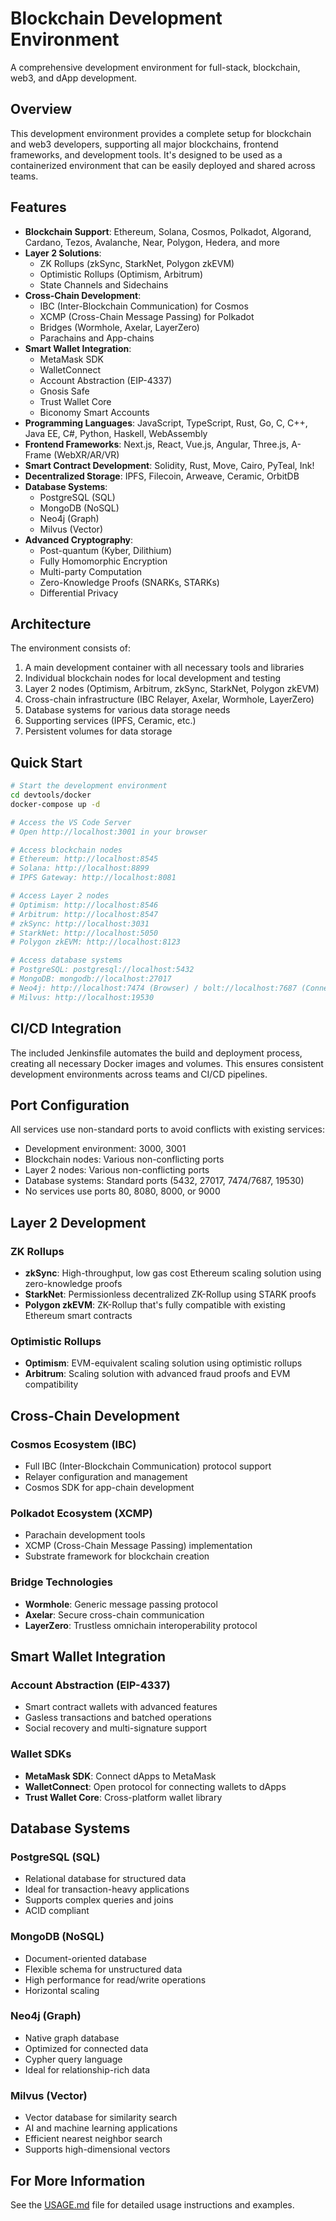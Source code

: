 # Blockchain Development Environment

A comprehensive development environment for full-stack, blockchain, web3, and dApp development.

## Overview

This development environment provides a complete setup for blockchain and web3 developers, supporting all major blockchains, frontend frameworks, and development tools. It's designed to be used as a containerized environment that can be easily deployed and shared across teams.

## Features

- **Blockchain Support**: Ethereum, Solana, Cosmos, Polkadot, Algorand, Cardano, Tezos, Avalanche, Near, Polygon, Hedera, and more
- **Layer 2 Solutions**: 
  - ZK Rollups (zkSync, StarkNet, Polygon zkEVM)
  - Optimistic Rollups (Optimism, Arbitrum)
  - State Channels and Sidechains
- **Cross-Chain Development**:
  - IBC (Inter-Blockchain Communication) for Cosmos
  - XCMP (Cross-Chain Message Passing) for Polkadot
  - Bridges (Wormhole, Axelar, LayerZero)
  - Parachains and App-chains
- **Smart Wallet Integration**:
  - MetaMask SDK
  - WalletConnect
  - Account Abstraction (EIP-4337)
  - Gnosis Safe
  - Trust Wallet Core
  - Biconomy Smart Accounts
- **Programming Languages**: JavaScript, TypeScript, Rust, Go, C, C++, Java EE, C#, Python, Haskell, WebAssembly
- **Frontend Frameworks**: Next.js, React, Vue.js, Angular, Three.js, A-Frame (WebXR/AR/VR)
- **Smart Contract Development**: Solidity, Rust, Move, Cairo, PyTeal, Ink!
- **Decentralized Storage**: IPFS, Filecoin, Arweave, Ceramic, OrbitDB
- **Database Systems**: 
  - PostgreSQL (SQL)
  - MongoDB (NoSQL)
  - Neo4j (Graph)
  - Milvus (Vector)
- **Advanced Cryptography**: 
  - Post-quantum (Kyber, Dilithium)
  - Fully Homomorphic Encryption
  - Multi-party Computation
  - Zero-Knowledge Proofs (SNARKs, STARKs)
  - Differential Privacy

## Architecture

The environment consists of:

1. A main development container with all necessary tools and libraries
2. Individual blockchain nodes for local development and testing
3. Layer 2 nodes (Optimism, Arbitrum, zkSync, StarkNet, Polygon zkEVM)
4. Cross-chain infrastructure (IBC Relayer, Axelar, Wormhole, LayerZero)
5. Database systems for various data storage needs
6. Supporting services (IPFS, Ceramic, etc.)
7. Persistent volumes for data storage

## Quick Start

```bash
# Start the development environment
cd devtools/docker
docker-compose up -d

# Access the VS Code Server
# Open http://localhost:3001 in your browser

# Access blockchain nodes
# Ethereum: http://localhost:8545
# Solana: http://localhost:8899
# IPFS Gateway: http://localhost:8081

# Access Layer 2 nodes
# Optimism: http://localhost:8546
# Arbitrum: http://localhost:8547
# zkSync: http://localhost:3031
# StarkNet: http://localhost:5050
# Polygon zkEVM: http://localhost:8123

# Access database systems
# PostgreSQL: postgresql://localhost:5432
# MongoDB: mongodb://localhost:27017
# Neo4j: http://localhost:7474 (Browser) / bolt://localhost:7687 (Connection)
# Milvus: http://localhost:19530
```

## CI/CD Integration

The included Jenkinsfile automates the build and deployment process, creating all necessary Docker images and volumes. This ensures consistent development environments across teams and CI/CD pipelines.

## Port Configuration

All services use non-standard ports to avoid conflicts with existing services:
- Development environment: 3000, 3001
- Blockchain nodes: Various non-conflicting ports
- Layer 2 nodes: Various non-conflicting ports
- Database systems: Standard ports (5432, 27017, 7474/7687, 19530)
- No services use ports 80, 8080, 8000, or 9000

## Layer 2 Development

### ZK Rollups
- **zkSync**: High-throughput, low gas cost Ethereum scaling solution using zero-knowledge proofs
- **StarkNet**: Permissionless decentralized ZK-Rollup using STARK proofs
- **Polygon zkEVM**: ZK-Rollup that's fully compatible with existing Ethereum smart contracts

### Optimistic Rollups
- **Optimism**: EVM-equivalent scaling solution using optimistic rollups
- **Arbitrum**: Scaling solution with advanced fraud proofs and EVM compatibility

## Cross-Chain Development

### Cosmos Ecosystem (IBC)
- Full IBC (Inter-Blockchain Communication) protocol support
- Relayer configuration and management
- Cosmos SDK for app-chain development

### Polkadot Ecosystem (XCMP)
- Parachain development tools
- XCMP (Cross-Chain Message Passing) implementation
- Substrate framework for blockchain creation

### Bridge Technologies
- **Wormhole**: Generic message passing protocol
- **Axelar**: Secure cross-chain communication
- **LayerZero**: Trustless omnichain interoperability protocol

## Smart Wallet Integration

### Account Abstraction (EIP-4337)
- Smart contract wallets with advanced features
- Gasless transactions and batched operations
- Social recovery and multi-signature support

### Wallet SDKs
- **MetaMask SDK**: Connect dApps to MetaMask
- **WalletConnect**: Open protocol for connecting wallets to dApps
- **Trust Wallet Core**: Cross-platform wallet library

## Database Systems

### PostgreSQL (SQL)
- Relational database for structured data
- Ideal for transaction-heavy applications
- Supports complex queries and joins
- ACID compliant

### MongoDB (NoSQL)
- Document-oriented database
- Flexible schema for unstructured data
- High performance for read/write operations
- Horizontal scaling

### Neo4j (Graph)
- Native graph database
- Optimized for connected data
- Cypher query language
- Ideal for relationship-rich data

### Milvus (Vector)
- Vector database for similarity search
- AI and machine learning applications
- Efficient nearest neighbor search
- Supports high-dimensional vectors

## For More Information

See the [USAGE.md](./USAGE.md) file for detailed usage instructions and examples.
